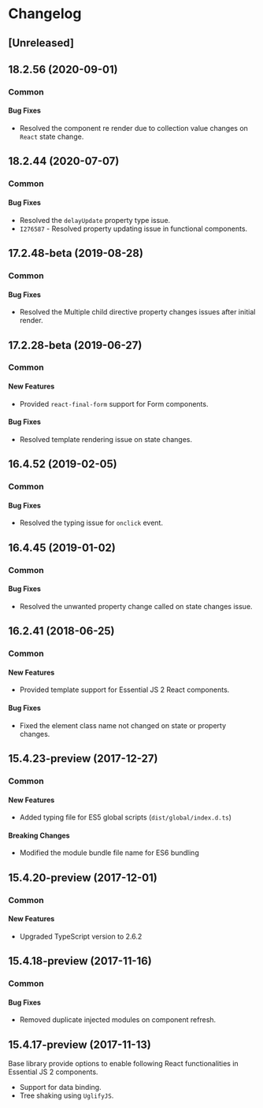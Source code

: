 # Changelog

## [Unreleased]

## 18.2.56 (2020-09-01)

### Common

#### Bug Fixes

- Resolved the component re render due to  collection value changes on `React` state change.

## 18.2.44 (2020-07-07)

### Common

#### Bug Fixes

- Resolved the `delayUpdate` property type issue.
- `I276587` - Resolved property updating issue in functional components.

## 17.2.48-beta (2019-08-28)

### Common

#### Bug Fixes

- Resolved the Multiple child directive property changes issues after initial render.

## 17.2.28-beta (2019-06-27)

### Common

#### New Features

- Provided `react-final-form` support for Form components.

#### Bug Fixes

- Resolved template rendering issue on state changes.

## 16.4.52 (2019-02-05)

### Common

#### Bug Fixes

- Resolved the typing issue for `onclick` event.

## 16.4.45 (2019-01-02)

### Common

#### Bug Fixes

- Resolved the unwanted property change called on state changes issue.

## 16.2.41 (2018-06-25)

### Common

#### New Features

- Provided template support for Essential JS 2 React components.

#### Bug Fixes

- Fixed the element class name not changed on state or property changes.

## 15.4.23-preview (2017-12-27)

### Common

#### New Features

- Added typing file for ES5 global scripts (`dist/global/index.d.ts`)

#### Breaking Changes

- Modified the module bundle file name for ES6 bundling

## 15.4.20-preview (2017-12-01)

### Common

#### New Features

- Upgraded TypeScript version to 2.6.2

## 15.4.18-preview (2017-11-16)

### Common

#### Bug Fixes

- Removed duplicate injected modules on component refresh.

## 15.4.17-preview (2017-11-13)

Base library provide options to enable following React functionalities in Essential JS 2 components.

- Support for data binding.
- Tree shaking using `UglifyJS`.
